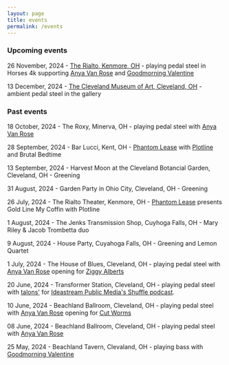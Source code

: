 ```yaml
---
layout: page
title: events
permalink: /events
---
```

### Upcoming events
26 November, 2024 - [The Rialto, Kenmore, OH](https://www.therialtotheatre.com/calendar/2024/11/26/goodmorning-valentine-anya-van-rose-horses-4k) - playing pedal steel in Horses 4k supporting [Anya Van Rose](https://www.anyavanrose.com/) and [Goodmorning Valentine](https://goodmorningvalentine.bandcamp.com/)

13 December, 2024 - [The Cleveland Museum of Art, Cleveland, OH](https://www.clevelandart.org/events/music-galleries-jacob-trombetta) - ambient pedal steel in the gallery

### Past events
18 October, 2024 - The Roxy, Minerva, OH - playing pedal steel with [Anya Van Rose](https://www.anyavanrose.com/)

28 September, 2024 - Bar Lucci, Kent, OH - [Phantom Lease](https://sites.google.com/view/phantomlease/home) with [Plotline](https://www.instagram.com/plotline.ak/) and Brutal Bedtime

13 September, 2024 - Harvest Moon at the Cleveland Botancial Garden, Cleveland, OH - Greening

31 August, 2024 - Garden Party in Ohio City, Cleveland, OH - Greening

26 July, 2024 - The Rialto Theater, Kenmore, OH - [Phantom Lease](/projects/phantom_lease) presents Gold Line My Coffin with Plotline

1 August, 2024 - The Jenks Transmission Shop, Cuyhoga Falls, OH - Mary Riley & Jacob Trombetta duo

9 August, 2024 - House Party, Cuyahoga Falls, OH - Greening and Lemon Quartet

1 July, 2024 - The House of Blues, Cleveland, OH - playing pedal steel with [Anya Van Rose](https://www.anyavanrose.com/) opening for [Ziggy Alberts](https://ziggyalberts.com/)

20 June, 2024 - Transformer Station, Cleveland, OH - playing pedal steel with [talons'](https://talons.bandcamp.com/) for [Ideastream Public Media's Shuffle podcast](https://www.npr.org/podcasts/520550717/shuffle).

10 June, 2024 - Beachland Ballroom, Cleveland, OH - playing pedal steel with [Anya Van Rose](https://www.anyavanrose.com/) opening for [Cut Worms](https://www.cut-worms.com/)

08 June, 2024 - Beachland Ballroom, Cleveland, OH - playing pedal steel with [Anya Van Rose](https://www.anyavanrose.com/)

25 May, 2024 - Beachland Tavern, Clevaland, OH - playing bass with [Goodmorning Valentine](https://goodmorningvalentine.bandcamp.com/)